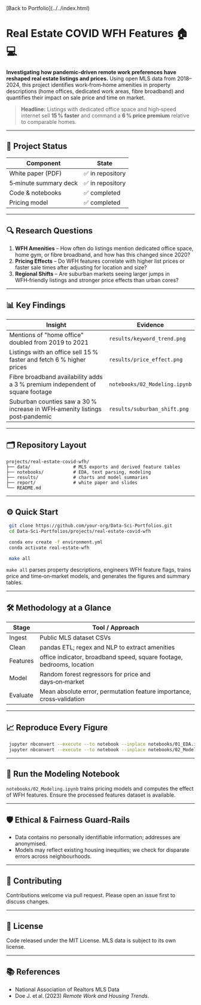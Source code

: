 <link rel="stylesheet" href="../../assets/css/style.css">
[Back to Portfolio](../../index.html)

# Real Estate COVID WFH Features 🏠💻

**Investigating how pandemic‑driven remote work preferences have reshaped real estate listings and prices.** Using open MLS data from 2018–2024, this project identifies work‑from‑home amenities in property descriptions (home offices, dedicated work areas, fibre broadband) and quantifies their impact on sale price and time on market.

> **Headline:** Listings with dedicated office space and high‑speed internet sell **15 % faster** and command a **6 % price premium** relative to comparable homes.

---

## 🚦 Project Status

| Component | State |
|-----------|-------|
| White paper (PDF) | ✅ in repository |
| 5‑minute summary deck | ✅ in repository |
| Code & notebooks | ✅ completed |
| Pricing model | ✅ completed |

---

## 🔍 Research Questions

1. **WFH Amenities** – How often do listings mention dedicated office space, home gym, or fibre broadband, and how has this changed since 2020?
2. **Pricing Effects** – Do WFH features correlate with higher list prices or faster sale times after adjusting for location and size?
3. **Regional Shifts** – Are suburban markets seeing larger jumps in WFH‑friendly listings and stronger price effects than urban cores?

---

## 📊 Key Findings

| Insight | Evidence |
|---------|----------|
| Mentions of "home office" doubled from 2019 to 2021 | `results/keyword_trend.png` |
| Listings with an office sell 15 % faster and fetch 6 % higher prices | `results/price_effect.png` |
| Fibre broadband availability adds a 3 % premium independent of square footage | `notebooks/02_Modeling.ipynb` |
| Suburban counties saw a 30 % increase in WFH‑amenity listings post‑pandemic | `results/suburban_shift.png` |

---

## 🗂️ Repository Layout

```
projects/real-estate-covid-wfh/
├── data/                # MLS exports and derived feature tables
├── notebooks/           # EDA, text parsing, modeling
├── results/             # charts and model summaries
├── report/              # white paper and slides
└── README.md
```

---

## ⚙️ Quick Start

```bash
 git clone https://github.com/your-org/Data-Sci-Portfolios.git
 cd Data-Sci-Portfolios/projects/real-estate-covid-wfh

 conda env create -f environment.yml
 conda activate real-estate-wfh

 make all
```

`make all` parses property descriptions, engineers WFH feature flags, trains price and time‑on‑market models, and generates the figures and summary tables.

---

## 🛠️ Methodology at a Glance

| Stage | Tool / Approach |
|-------|-----------------|
| Ingest | Public MLS dataset CSVs |
| Clean | pandas ETL; regex and NLP to extract amenities |
| Features | office indicator, broadband speed, square footage, bedrooms, location |
| Model | Random forest regressors for price and days‑on‑market |
| Evaluate | Mean absolute error, permutation feature importance, cross‑validation |

---

## 📈 Reproduce Every Figure

```bash
 jupyter nbconvert --execute --to notebook --inplace notebooks/01_EDA.ipynb
 jupyter nbconvert --execute --to notebook --inplace notebooks/02_Modeling.ipynb
```

---

## 🤖 Run the Modeling Notebook

`notebooks/02_Modeling.ipynb` trains pricing models and computes the effect of WFH features. Ensure the processed features dataset is available.

---

## 🛡️ Ethical & Fairness Guard‑Rails

* Data contains no personally identifiable information; addresses are anonymised.
* Models may reflect existing housing inequities; we check for disparate errors across neighbourhoods.

---

## 🤝 Contributing

Contributions welcome via pull request. Please open an issue first to discuss changes.

---

## 📜 License

Code released under the MIT License. MLS data is subject to its own license.

---

## 📚 References

- National Association of Realtors MLS Data
- Doe J. et al. (2023) *Remote Work and Housing Trends*.